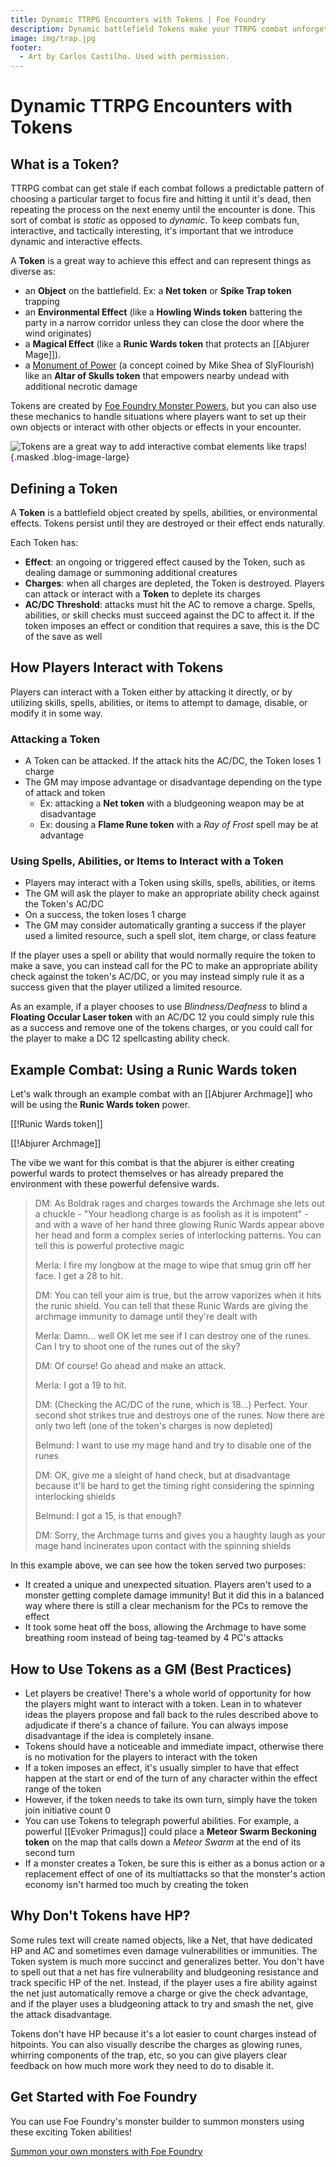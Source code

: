 ```yaml
---
title: Dynamic TTRPG Encounters with Tokens | Foe Foundry
description: Dynamic battlefield Tokens make your TTRPG combat unforgettable. Learn how to use traps, spells, and magical hazards with Foe Foundry to shape the flow of battle.
image: img/trap.jpg
footer:
  - Art by Carlos Castilho. Used with permission.
---
```


# Dynamic TTRPG Encounters with Tokens

## What is a Token?

TTRPG combat can get stale if each combat follows a predictable pattern of choosing a particular target to focus fire and hitting it until it's dead, then repeating the process on the next enemy until the encounter is done. This sort of combat is *static* as opposed to *dynamic*. To keep combats fun, interactive, and tactically interesting, it's important that we introduce dynamic and interactive effects.

A **Token** is a great way to achieve this effect and can represent things as diverse as:

- an **Object** on the battlefield. Ex: a **Net token** or **Spike Trap token** trapping 
- an **Environmental Effect** (like a **Howling Winds token** battering the party in a narrow corridor unless they can close the door where the wind originates)
- a **Magical Effect** (like a **Runic Wards token** that protects an [[Abjurer Mage]]).
- a [Monument of Power](https://slyflourish.com/ancient_monuments.html) (a concept coined by Mike Shea of SlyFlourish) like an **Altar of Skulls token** that empowers nearby undead with additional necrotic damage

Tokens are created by [Foe Foundry Monster Powers](../powers/emanation.md), but you can also use these mechanics to handle situations where players want to set up their own objects or interact with other objects or effects in your encounter.

![Tokens are a great way to add interactive combat elements like traps!](../img/trap.jpg){.masked .blog-image-large}

## Defining a Token

A **Token** is a battlefield object created by spells, abilities, or environmental effects. Tokens persist until they are destroyed or their effect ends naturally.

Each Token has:

- **Effect**: an ongoing or triggered effect caused by the Token, such as dealing damage or summoning additional creatures
- **Charges**: when all charges are depleted, the Token is destroyed. Players can attack or interact with a **Token** to deplete its charges
- **AC/DC Threshold**: attacks must hit the AC to remove a charge. Spells, abilities, or skill checks must succeed against the DC to affect it. If the token imposes an effect or condition that requires a save, this is the DC of the save as well

## How Players Interact with Tokens

Players can interact with a Token either by attacking it directly, or by utilizing skills, spells, abilities, or items to attempt to damage, disable, or modify it in some way.

### Attacking a Token

- A Token can be attacked. If the attack hits the AC/DC, the Token loses 1 charge
- The GM may impose advantage or disadvantage depending on the type of attack and token
	- Ex: attacking a **Net token** with a bludgeoning weapon may be at disadvantage
	- Ex: dousing a **Flame Rune token** with a *Ray of Frost* spell may be at advantage 

### Using Spells, Abilities, or Items to Interact with a Token

- Players may interact with a Token using skills, spells, abilities, or items
- The GM will ask the player to make an appropriate ability check against the Token's AC/DC
- On a success, the token loses 1 charge
- The GM may consider automatically granting a success if the player used a limited resource, such a spell slot, item charge, or class feature

If the player uses a spell or ability that would normally require the token to make a save, you can instead call for the PC to make an appropriate ability check against the token's AC/DC, or you may instead simply rule it as a success given that the player utilized a limited resource.  

As an example, if a player chooses to use *Blindness/Deafness* to blind a **Floating Occular Laser token** with an AC/DC 12 you could simply rule this as a success and remove one of the tokens charges, or you could call for the player to make a DC 12 spellcasting ability check.

## Example Combat: Using a **Runic Wards token**

Let's walk through an example combat with an [[Abjurer Archmage]] who will be using the **Runic Wards token** power.

[[!Runic Wards token]]

[[!Abjurer Archmage]]

The vibe we want for this combat is that the abjurer is either creating powerful wards to protect themselves or has already prepared the environment with these powerful defensive wards.  

> DM: As Boldrak rages and charges towards the Archmage she lets out a chuckle - "Your headlong charge is as foolish as it is impotent" - and with a wave of her hand three glowing Runic Wards appear above her head and form a complex series of interlocking patterns. You can tell this is powerful protective magic  
>  
> Merla: I fire my longbow at the mage to wipe that smug grin off her face. I get a 28 to hit.  
>  
> DM: You can tell your aim is true, but the arrow vaporizes when it hits the runic shield. You can tell that these Runic Wards are giving the archmage immunity to damage until they're dealt with  
>  
> Merla: Damn... well OK let me see if I can destroy one of the runes. Can I try to shoot one of the runes out of the sky?  
>  
> DM: Of course! Go ahead and make an attack.  
>  
> Merla: I got a 19 to hit.  
>  
> DM: (Checking the AC/DC of the rune, which is 18...) Perfect. Your second shot strikes true and destroys one of the runes. Now there are only two left (one of the token's charges is now depleted)  
>  
> Belmund: I want to use my mage hand and try to disable one of the runes  
>  
> DM: OK, give me a sleight of hand check, but at disadvantage because it'll be hard to get the timing right considering the spinning interlocking shields  
>  
> Belmund: I got a 15, is that enough?  
>  
> DM: Sorry, the Archmage turns and gives you a haughty laugh as your mage hand incinerates upon contact with the spinning shields  

In this example above, we can see how the token served two purposes:

- It created a unique and unexpected situation. Players aren't used to a monster getting complete damage immunity! But it did this in a balanced way where there is still a clear mechanism for the PCs to remove the effect
- It took some heat off the boss, allowing the Archmage to have some breathing room instead of being tag-teamed by 4 PC's attacks

## How to Use Tokens as a GM (Best Practices)

- Let players be creative! There's a whole world of opportunity for how the players might want to interact with a token. Lean in to whatever ideas the players propose and fall back to the rules described above to adjudicate if there's a chance of failure. You can always impose disadvantage if the idea is completely insane.
- Tokens should have a noticeable and immediate impact, otherwise there is no motivation for the players to interact with the token
- If a token imposes an effect, it's usually simpler to have that effect happen at the start or end of the turn of any character within the effect range of the token
- However, if the token needs to take its own turn, simply have the token join initiative count 0
- You can use Tokens to telegraph powerful abilities. For example, a powerful [[Evoker Primagus]] could place a **Meteor Swarm Beckoning token** on the map that calls down a *Meteor Swarm* at the end of its second turn
- If a monster creates a Token, be sure this is either as a bonus action or a replacement effect of one of its multiattacks so that the monster's action economy isn't harmed too much by creating the token

## Why Don't Tokens have HP?

Some rules text will create named objects, like a Net, that have dedicated HP and AC and sometimes even damage vulnerabilities or immunities. The Token system is much more succinct and generalizes better. You don't have to spell out that a net has fire vulnerability and bludgeoning resistance and track specific HP of the net. Instead, if the player uses a fire ability against the net just automatically remove a charge or give the check advantage, and if the player uses a bludgeoning attack to try and smash the net, give the attack disadvantage.  

Tokens don't have HP because it's a lot easier to count charges instead of hitpoints. You can also visually describe the charges as glowing runes, whirring components of the trap, etc, so you can give players clear feedback on how much more work they need to do to disable it.

## Get Started with Foe Foundry

You can use Foe Foundry's monster builder to summon monsters using these exciting Token abilities!  

<a href="https://foefoundry.com/generate" class="burnt-parchment burnt-parchment-button branding">Summon your own monsters with Foe Foundry</a>